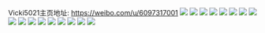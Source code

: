 Vicki5021主页地址: https://weibo.com/u/6097317001 
![](https://wx4.sinaimg.cn/mw2000/006EDIGBly1h914rvwwp6j32eo37k7wj.jpg) 
![](https://wx4.sinaimg.cn/mw2000/006EDIGBly1h914re22fdj32801o04qq.jpg) 
![](https://wx4.sinaimg.cn/mw2000/006EDIGBly1h914s0g98xj31o0280b29.jpg) 
![](https://wx4.sinaimg.cn/mw2000/006EDIGBly1h914rz7dmdj32801o0x6p.jpg) 
![](https://wx4.sinaimg.cn/mw2000/006EDIGBly1h914sb9pvyj31o0280tyq.jpg) 
![](https://wx4.sinaimg.cn/mw2000/006EDIGBly1h869hvm2sbj34hs6qox6x.jpg) 
![](https://wx4.sinaimg.cn/mw2000/006EDIGBly1h869i738wwj37pc54we89.jpg) 
![](https://wx4.sinaimg.cn/mw2000/006EDIGBly1h869hjyafjj33uo5s0b2f.jpg) 
![](https://wx4.sinaimg.cn/mw2000/006EDIGBly1h869hz9hd1j36qo4hshe0.jpg) 
![](https://wx4.sinaimg.cn/mw2000/006EDIGBly1h869hdf1ylj34tc37ke85.jpg) 
![](https://wx4.sinaimg.cn/mw2000/006EDIGBly1h869hgvikbj33uo5s0u13.jpg) 
![](https://wx4.sinaimg.cn/mw2000/006EDIGBly1h869i981lsj324836chdt.jpg) 
![](https://wx4.sinaimg.cn/mw2000/006EDIGBly1h869hrcv3rj34hs6qo7wp.jpg) 
![](https://wx4.sinaimg.cn/mw2000/006EDIGBly1h869i2klpcj34tc780u10.jpg) 
![](https://wx4.sinaimg.cn/mw2000/006EDIGBly1h5ui84sw7rj33402c04qr.jpg) 
![](https://wx4.sinaimg.cn/mw2000/006EDIGBly1h5ucwa4k0qj30sa1bbh3f.jpg) 
![](https://wx4.sinaimg.cn/mw2000/006EDIGBly1h5ucx3yeghj31o0280qv5.jpg) 
